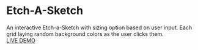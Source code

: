 # Etch-A-Sketch 
An interactive Etch-a-Sketch with sizing option based on user input. Each grid laying random background colors as the user clicks them.  
[LIVE DEMO](https://yidnekachew-sk.github.io/Etch-A-Sketch/)
